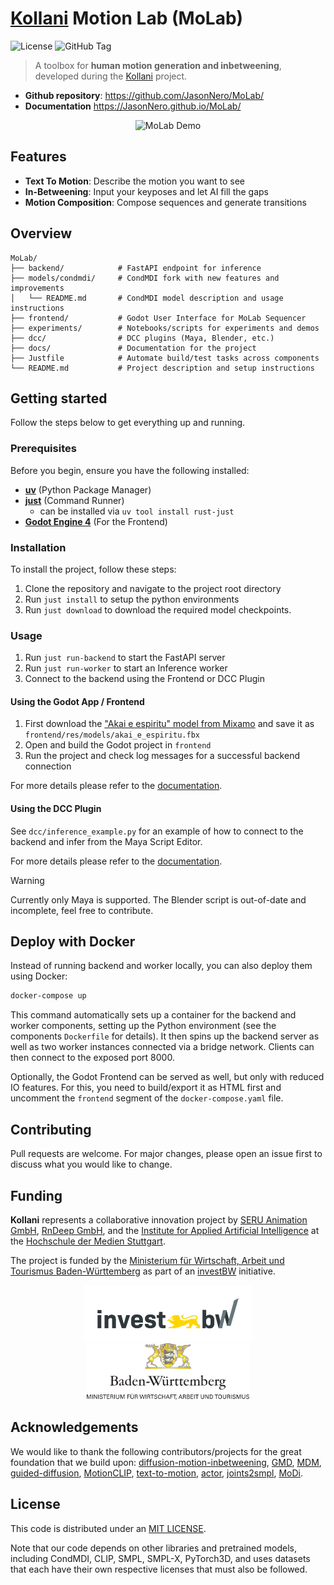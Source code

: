 # [Kollani](https://ai.hdm-stuttgart.de/research/kollani/) Motion Lab (MoLab)

![License](https://img.shields.io/github/license/JasonNero/MoLab)
![GitHub Tag](https://img.shields.io/github/v/tag/JasonNero/MoLab)


> A toolbox for **human motion generation and inbetweening**, developed during the [Kollani](https://ai.hdm-stuttgart.de/research/kollani/) project.

- **Github repository**: <https://github.com/JasonNero/MoLab/>
- **Documentation** <https://JasonNero.github.io/MoLab/>

<div align="center">
  <img src="assets/MoLab_demo.gif" alt="MoLab Demo" style="max-width: 80%; height: auto;" />
</div>

## Features

- **Text To Motion**: Describe the motion you want to see
- **In-Betweening**: Input your keyposes and let AI fill the gaps
- **Motion Composition**: Compose sequences and generate transitions

## Overview

```
MoLab/
├── backend/            # FastAPI endpoint for inference
├── models/condmdi/     # CondMDI fork with new features and improvements
│   └── README.md       # CondMDI model description and usage instructions
├── frontend/           # Godot User Interface for MoLab Sequencer
├── experiments/        # Notebooks/scripts for experiments and demos
├── dcc/                # DCC plugins (Maya, Blender, etc.)
├── docs/               # Documentation for the project
├── Justfile            # Automate build/test tasks across components
└── README.md           # Project description and setup instructions
```

## Getting started

Follow the steps below to get everything up and running.

### Prerequisites

Before you begin, ensure you have the following installed:

- [**uv**](https://docs.astral.sh/uv/) (Python Package Manager)
- [**just**](https://github.com/casey/just) (Command Runner)
  - can be installed via `uv tool install rust-just`
- [**Godot Engine 4**](https://godotengine.org) (For the Frontend)

### Installation

To install the project, follow these steps:

1. Clone the repository and navigate to the project root directory
2. Run `just install` to setup the python environments
3. Run `just download` to download the required model checkpoints.

### Usage

1. Run `just run-backend` to start the FastAPI server
2. Run `just run-worker` to start an Inference worker
3. Connect to the backend using the Frontend or DCC Plugin

#### Using the Godot App / Frontend

1. First download the ["Akai e espiritu" model from Mixamo](https://www.mixamo.com/#/?page=1&query=akai&type=Character) and save it as `frontend/res/models/akai_e_espiritu.fbx`
2. Open and build the Godot project in `frontend`
3. Run the project and check log messages for a successful backend connection

For more details please refer to the [documentation](https://JasonNero.github.io/MoLab/).

#### Using the DCC Plugin

See `dcc/inference_example.py` for an example of how to connect to the backend and infer from the Maya Script Editor.

For more details please refer to the [documentation](https://JasonNero.github.io/MoLab/).

> [!WARNING]
> Currently only Maya is supported.
> The Blender script is out-of-date and incomplete, feel free to contribute.

## Deploy with Docker

Instead of running backend and worker locally, you can also deploy them using Docker:

```bash
docker-compose up
```

This command automatically sets up a container for the backend and worker components, setting up the Python environment (see the components `Dockerfile` for details).
It then spins up the backend server as well as two worker instances connected via a bridge network.
Clients can then connect to the exposed port 8000.

Optionally, the Godot Frontend can be served as well, but only with reduced IO features.
For this, you need to build/export it as HTML first and uncomment the `frontend` segment of the `docker-compose.yaml` file.

## Contributing

Pull requests are welcome. For major changes, please open an issue first
to discuss what you would like to change.

## Funding

**Kollani** represents a collaborative innovation project by [SERU Animation GmbH](https://www.seru-animation.com), [RnDeep GmbH](https://rndeep.com/), and the [Institute for Applied Artificial Intelligence](https://ai.hdm-stuttgart.de) at the [Hochschule der Medien Stuttgart](https://www.hdm-stuttgart.de).

The project is funded by the [Ministerium für Wirtschaft, Arbeit und Tourismus Baden-Württemberg](https://wm.baden-wuerttemberg.de/de/startseite) as part of an [investBW](https://invest-bw.de) initiative.

<p align="center">
  <img src="docs/assets/logo-invest-bw.png" height="90" />
  <img src="docs/assets/logo-wm.png" height="90" /> 
</p>

## Acknowledgements

We would like to thank the following contributors/projects for the great foundation that we build upon:
[diffusion-motion-inbetweening](https://github.com/setarehc/diffusion-motion-inbetweening), [GMD](https://github.com/korrawe/guided-motion-diffusion), [MDM](https://github.com/GuyTevet/motion-diffusion-model), [guided-diffusion](https://github.com/openai/guided-diffusion), [MotionCLIP](https://github.com/GuyTevet/MotionCLIP), [text-to-motion](https://github.com/EricGuo5513/text-to-motion), [actor](https://github.com/Mathux/ACTOR), [joints2smpl](https://github.com/wangsen1312/joints2smpl), [MoDi](https://github.com/sigal-raab/MoDi).

## License

This code is distributed under an [MIT LICENSE](LICENSE).

Note that our code depends on other libraries and pretrained models, including CondMDI, CLIP, SMPL, SMPL-X, PyTorch3D, and uses datasets that each have their own respective licenses that must also be followed.
